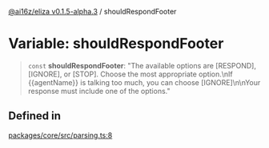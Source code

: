 [@ai16z/eliza v0.1.5-alpha.3](../index.md) / shouldRespondFooter

# Variable: shouldRespondFooter

> `const` **shouldRespondFooter**: "The available options are \[RESPOND\], \[IGNORE\], or \[STOP\]. Choose the most appropriate option.\nIf \{\{agentName\}\} is talking too much, you can choose \[IGNORE\]\n\nYour response must include one of the options."

## Defined in

[packages/core/src/parsing.ts:8](https://github.com/antpb/eliza/blob/main/packages/core/src/parsing.ts#L8)
